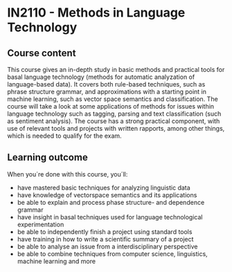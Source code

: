 # IN2110 - Methods in Language Technology

## Course content
This course gives an in-depth study in basic methods and practical tools for basal language technology (methods for automatic analyzation of language-based data). It covers both rule-based techniques, such as phrase structure grammar, and approximations with a starting point in machine learning, such as vector space semantics and classification. The course will take a look at some applications of methods for issues within language technology such as tagging, parsing and text classification (such as sentiment analysis). The course has a strong practical component, with use of relevant tools and projects with written rapports, among other things, which is needed to qualify for the exam.

## Learning outcome
When you´re done with this course, you´ll:

- have mastered basic techniques for analyzing linguistic data
- have knowledge of vectorspace semantics and its applications
- be able to explain and process phase structure- and dependence grammar
- have insight in basal techniques used for language technological experimentation
- be able to independently finish a project using standard tools
- have training in how to write a scientific summary of a project
- be able to analyse an issue from a interdisciplinary perspective
- be able to combine techniques from computer science, linguistics, machine learning and more
